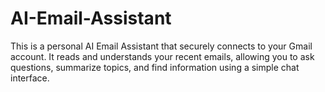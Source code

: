 # AI-Email-Assistant
This is a personal AI Email Assistant that securely connects to your Gmail account. It reads and understands your recent emails, allowing you to ask questions, summarize topics, and find information using a simple chat interface.
